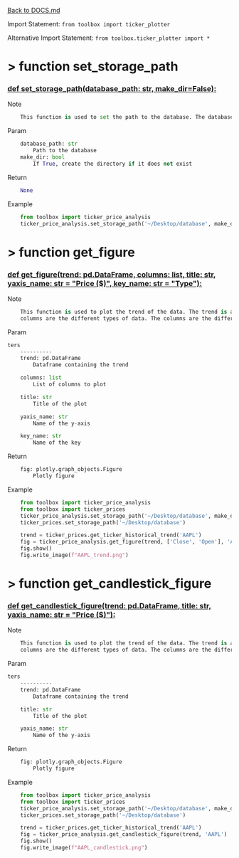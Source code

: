 [Back to DOCS.md](DOCS.md)

Import Statement: `from toolbox import ticker_plotter`

Alternative Import Statement: `from toolbox.ticker_plotter import *`

# >  function set_storage_path #

### [def set_storage_path(database_path: str, make_dir=False):](./../toolbox/ticker_plotter.py#L9) 

Note

```python
    This function is used to set the path to the database. The database is a
```

Param

```python
    database_path: str
        Path to the database
    make_dir: bool
        If True, create the directory if it does not exist
```

Return

```python
    None
```

Example

```python
    from toolbox import ticker_price_analysis
    ticker_price_analysis.set_storage_path('~/Desktop/database', make_dir=True)
```

# >  function get_figure #

### [def get_figure(trend: pd.DataFrame, columns: list, title: str, yaxis_name: str = "Price ($)", key_name: str = "Type"):](./../toolbox/ticker_plotter.py#L40) 

Note

```python
    This function is used to plot the trend of the data. The trend is a dataframe where the index is the date and the
    columns are the different types of data. The columns are the different types of data.
```

Param

```python
ters
    ----------
    trend: pd.DataFrame
        Dataframe containing the trend

    columns: list
        List of columns to plot

    title: str
        Title of the plot

    yaxis_name: str
        Name of the y-axis

    key_name: str
        Name of the key
```

Return

```python
    fig: plotly.graph_objects.Figure
        Plotly figure
```

Example

```python
    from toolbox import ticker_price_analysis
    from toolbox import ticker_prices
    ticker_price_analysis.set_storage_path('~/Desktop/database', make_dir=True)
    ticker_prices.set_storage_path('~/Desktop/database')

    trend = ticker_prices.get_ticker_historical_trend('AAPL')
    fig = ticker_price_analysis.get_figure(trend, ['Close', 'Open'], 'AAPL')
    fig.show()
    fig.write_image(f"AAPL_trend.png")
```

# >  function get_candlestick_figure #

### [def get_candlestick_figure(trend: pd.DataFrame, title: str, yaxis_name: str = "Price ($)"):](./../toolbox/ticker_plotter.py#L89) 

Note

```python
    This function is used to plot the trend of the data. The trend is a dataframe where the index is the date and the
    columns are the different types of data. The columns are the different types of data.
```

Param

```python
ters
    ----------
    trend: pd.DataFrame
        Dataframe containing the trend

    title: str
        Title of the plot

    yaxis_name: str
        Name of the y-axis
```

Return

```python
    fig: plotly.graph_objects.Figure
        Plotly figure
```

Example

```python
    from toolbox import ticker_price_analysis
    from toolbox import ticker_prices
    ticker_price_analysis.set_storage_path('~/Desktop/database', make_dir=True)
    ticker_prices.set_storage_path('~/Desktop/database')

    trend = ticker_prices.get_ticker_historical_trend('AAPL')
    fig = ticker_price_analysis.get_candlestick_figure(trend, 'AAPL')
    fig.show()
    fig.write_image(f"AAPL_candlestick.png")
```

